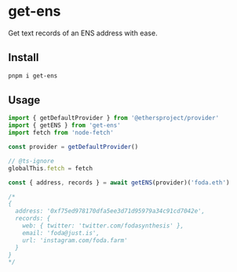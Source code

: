 # get-ens

Get text records of an ENS address with ease.

## Install

```sh
pnpm i get-ens
```

## Usage

```ts
import { getDefaultProvider } from '@ethersproject/provider'
import { getENS } from 'get-ens'
import fetch from 'node-fetch'

const provider = getDefaultProvider()

// @ts-ignore
globalThis.fetch = fetch

const { address, records } = await getENS(provider)('foda.eth')

/*
{
  address: '0xf75ed978170dfa5ee3d71d95979a34c91cd7042e',
  records: {
    web: { twitter: 'twitter.com/fodasynthesis' },
    email: 'foda@just.is',
    url: 'instagram.com/foda.farm'
  }
}
*/
```

